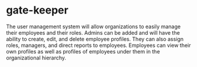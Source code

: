 # gate-keeper
The user management system will allow organizations to easily manage their employees and their roles. Admins can be added and will have the ability to create, edit, and delete employee profiles. They can also assign roles, managers, and direct reports to employees. Employees can view their own profiles as well as profiles of employees under them in the organizational hierarchy.